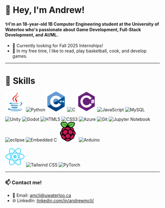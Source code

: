 # 👋 Hey, I'm Andrew!

#### ✨I'm an 18-year-old 1B Computer Engineering student at the University of Waterloo who's passionate about Game Development, Full-Stack Development, and AI/ML.

- 💼 Currently looking for Fall 2025 Internships!
- 🌱 In my free time, I like to read, play basketball, cook, and develop games.

---

# 🔧 Skills

<p>
  <!-- Languages -->
  <span><img src="https://raw.githubusercontent.com/devicons/devicon/master/icons/java/java-original.svg" width="64" height="64" alt="Java" /></span>
  <span><img src="https://cdn.jsdelivr.net/gh/devicons/devicon/icons/python/python-original.svg" width="64" height="64" alt="Python" /></span>
  <span><img src="https://raw.githubusercontent.com/devicons/devicon/master/icons/cplusplus/cplusplus-original.svg" width="64" height="64" alt="C++" /></span>
  <span><img src="https://cdn.jsdelivr.net/gh/devicons/devicon/icons/c/c-original.svg" width="64" height="64" alt="C" /></span>
  <span><img src="https://raw.githubusercontent.com/devicons/devicon/master/icons/csharp/csharp-plain.svg" width="64" height="64" alt="C#" /></span>
  <span><img src="https://cdn.jsdelivr.net/gh/devicons/devicon/icons/javascript/javascript-original.svg" width="65" alt="JavaScript" /></span>
  <span><img src="https://cdn.jsdelivr.net/gh/devicons/devicon/icons/mysql/mysql-original-wordmark.svg" width="64" height="64" alt="MySQL" /></span>

  <!-- Tools, Platforms, Hardware -->
  <span><img src="https://cdn.jsdelivr.net/gh/devicons/devicon/icons/unity/unity-original.svg" width="64" height="64" alt="Unity" /></span>
  <span><img src="https://raw.githubusercontent.com/marwin1991/profile-technology-icons/refs/heads/main/icons/godot.png" width="64" height="64" alt="Godot" /></span>
  <span><img src="https://cdn.jsdelivr.net/gh/devicons/devicon/icons/html5/html5-original.svg" width="64" height="64" alt="HTML5" /></span>
  <span><img src="https://cdn.jsdelivr.net/gh/devicons/devicon/icons/css3/css3-original.svg" width="64" height="64" alt="CSS3" /></span>
  <span><img src="https://cdn.jsdelivr.net/gh/devicons/devicon/icons/azure/azure-original.svg" width="64" height="64" alt="Azure" /></span>
  <span><img src="https://cdn.jsdelivr.net/gh/devicons/devicon/icons/git/git-original.svg" width="64" height="64" alt="Git" /></span>
  <span><img src="https://cdn.jsdelivr.net/gh/devicons/devicon/icons/jupyter/jupyter-original.svg" width="64" height="64" alt="Jupyter Notebook" /></span>
  <span><img src="https://raw.githubusercontent.com/marwin1991/profile-technology-icons/refs/heads/main/icons/eclipse.png" width="64" height="64" alt="eclipse" /></span>
  <span><img src="https://cdn.jsdelivr.net/gh/devicons/devicon/icons/embeddedc/embeddedc-original.svg" width="64" height="64" alt="Embedded C" /></span>
  <span><img src="https://raw.githubusercontent.com/devicons/devicon/master/icons/raspberrypi/raspberrypi-original.svg" width="64" height="64" alt="Raspberry Pi" /></span>
  <span><img src="https://cdn.jsdelivr.net/gh/devicons/devicon/icons/arduino/arduino-original.svg" width="64" height="64" alt="Arduino" /></span>


  <!-- Frameworks & Libraries -->
  <span><img src="https://raw.githubusercontent.com/devicons/devicon/master/icons/react/react-original.svg" width="64" height="64" alt="React" /></span>
  <span><img src="https://upload.wikimedia.org/wikipedia/commons/thumb/d/d5/Tailwind_CSS_Logo.svg/512px-Tailwind_CSS_Logo.svg.png" width="64" height="64" alt="Tailwind CSS" /></span>
  <span><img src="https://cdn.jsdelivr.net/gh/devicons/devicon/icons/pytorch/pytorch-original.svg" width="64" height="64" alt="PyTorch"/></span>
  
</p>

---

### 📫 Contact me!
- 📧 Email: amcli@uwaterloo.ca
- 🌐 LinkedIn: [linkedin.com/in/andrewmcli/](https://www.linkedin.com/in/andrewmcli/)
